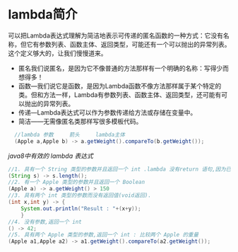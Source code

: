 # lambda简介

可以把Lambda表达式理解为简洁地表示可传递的匿名函数的一种方式：它没有名称，但它有参数列表、函数主体、返回类型，可能还有一个可以抛出的异常列表。这个定义够大的，让我们慢慢道来。

- 匿名我们说匿名，是因为它不像普通的方法那样有一个明确的名称：写得少而想得多！
- 函数—我们说它是函数，是因为Lambda函数不像方法那样属于某个特定的类。但和方法一样，Lambda有参数列表、函数主体、返回类型，还可能有可以抛出的异常列表。
- 传递—Lambda表达式可以作为参数传递给方法或存储在变量中。
- 简洁——无需像匿名类那样写很多模板代码。

```java
  //lambda 参数     箭头     lambda主体
  (Apple a,Apple b) -> a.getWeight().compareTo(b.getWeight());
```

*java8中有效的 lambda 表达式*

```java
//1. 具有一个 String 类型的参数并且返回一个 int .lambda 没有return 语句,因为已经隐含了return
(String s) -> s.length();
//2. 有一个 Apple 类型的参数并且返回一个 Boolean 
(Apple a) -> a.getWeight() > 150
//3. 具有两个 int 类型的参数而没有返回值(void返回).
(int x,int y) -> {
    System.out.println("Result : "+(x+y));
    }
//4. 没有参数,返回一个 int 
() -> 42;
//5. 具有两个 Apple 类型的参数,返回一个 int : 比较两个 Apple 的重量 
(Apple a1,Apple a2) -> a1.getWeight().compareTo(a2.getWeight());
```